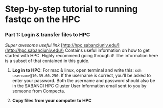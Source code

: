# Step-by-step tutorial to running fastqc on the HPC

### Part 1: Login & transfer files to HPC

*Super awesome useful link* [http://hpc.sabanciuniv.edu/](http://hpc.sabanciuniv.edu/) 
Contains useful information on how to get started with HPC. Highly recommend going through it! The information here is a subset of that contained in this guide.

1. **Log in to HPC**: 
For mac & linux, open terminal and write this: `ssh username@10.39.60.250`. If the username is correct, you'll be asked to enter your password. Both the username and password should also be in the SABANCI HPC Cluster User Information email sent to you by someone from Compecta.

2. **Copy files from your computer to HPC**






